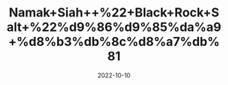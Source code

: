 ---
title: 'Namak+Siah++%22+Black+Rock+Salt+%22%d9%86%d9%85%da%a9+%d8%b3%db%8c%d8%a7%db%81'
date: '2022-10-10' 
metatag: '' 
inventory: '0' 
draft: false 
# meta description 
shortDescripton: '%ef%bf%bdBlack+salt%ef%bf%bdstimulates+bile+production+in+the+liver%2c+and+helps+control+heartburn+and+bloating.'
description: 'Stone'
longdescription: ''
featured: True
# product Price
price: '60.0'
# Product Short Description
shortDescription: '%ef%bf%bdBlack+salt%ef%bf%bdstimulates+bile+production+in+the+liver%2c+and+helps+control+heartburn+and+bloating.'
productID: '3A87A70F-5624-ED11-9968-005056B3A416'
type: 'products'
category: 'Stone' 
thumnailproduct: 'https://eraconnect.blob.core.windows.net/product-images/aminsaddiquidawakhana/3A87A70F-5624-ED11-9968-005056B3A416.webp' 
images:
  - image: 'https://eraconnect.blob.core.windows.net/product-images/aminsaddiquidawakhana/3A87A70F-5624-ED11-9968-005056B3A416.webp'  
Variants:
---